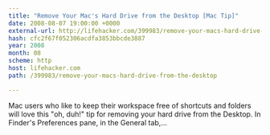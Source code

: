 ```yaml
---
title: "Remove Your Mac's Hard Drive from the Desktop [Mac Tip]"
date: 2008-08-07 19:00:00 +0000
external-url: http://lifehacker.com/399983/remove-your-macs-hard-drive-from-the-desktop
hash: cfc2f67f052306acdfa3853bbcde3887
year: 2008
month: 08
scheme: http
host: lifehacker.com
path: /399983/remove-your-macs-hard-drive-from-the-desktop

---
```


Mac users who like to keep their workspace free of shortcuts and folders will love this "oh, duh!" tip for removing your hard drive from the Desktop. In Finder's Preferences pane, in the General tab,...
